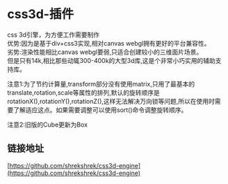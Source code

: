 # css3d-插件

css 3d引擎，为方便工作需要制作  
优势:因为是基于div+css3实现,相对canvas webgl拥有更好的平台兼容性。  
劣势:渲染性能相比canvas webgl要弱,只适合创建较小的三维面片场景。  
但是只有14k,相比那些动辄300-400k的大型3d库,这是个非常小巧实用的辅助支持库。

注意1:为了节约计算量,transform部分没有使用matrix,只用了最基本的translate,rotation,scale等属性的排列,默认的旋转顺序是  
rotationX\(\),rotationY\(\),rotationZ\(\),这样无法解决万向锁等问题,所以在使用时需要了解适应这点。如果需要调整可以使用sort\(\)命令调整旋转顺序。

注意2:旧版的Cube更新为Box

## 链接地址

[https://github.com/shrekshrek/css3d-engine](https://github.com/shrekshrek/css3d-engine)

